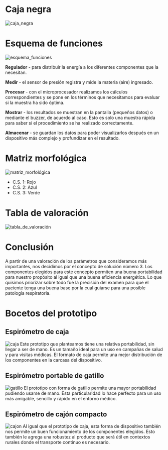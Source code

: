 # Caja negra
![caja_negra](https://github.com/leomachiavello/FundBio2024-2/blob/main/Im%C3%A1genes/caja_negra.png?raw=true)
# Esquema de funciones
![esquema_funciones](https://github.com/leomachiavello/FundBio2024-2/blob/main/Im%C3%A1genes/esquema_de_funciones.png?raw=true)

**Regulador** - para distribuir la energía a los diferentes componentes que la necesitan.

**Medir** - el sensor de presión registra y mide la materia (aire) ingresado.

**Procesar** - con el microprocesador realizamos los cálculos correspondientes y se pone en los términos que necesitamos para evaluar si la muestra ha sido óptima.

**Mostrar** - los resultados se muestran en la pantalla (pequeños datos) o mediante el buzzer, de acuerdo al caso. Esto es solo una muestra rápida para saber si el procedimiento se ha realizado correctamente.

**Almacenar** - se guardan los datos para poder visualizarlos después en un dispositivo más complejo y profundizar en el resultado. 

# Matriz morfológica
![matriz_morfológica](https://github.com/leomachiavello/FundBio2024-2/blob/main/Im%C3%A1genes/matriz_5.png?raw=true)
- C.S. 1: Rojo
- C.S. 2: Azul
- C.S. 3: Verde
# Tabla de valoración
![tabla_de_valoración](https://github.com/leomachiavello/FundBio2024-2/blob/main/Im%C3%A1genes/tabla_de_valoracion_2.png?raw=true)
# Conclusión
A partir de una valoración de los parámetros que consideramos más importantes, nos decidimos por el concepto de solución número 3. Los componentes elegidos para este concepto permiten una buena portabilidad para nuestro propósito al igual que una buena eficiencia energética. Lo que quisimos priorizar sobre todo fue la precisión del examen para que el paciente tenga una buena base por la cual guiarse para una posible patología respiratoria.
# Bocetos del prototipo
## Espirómetro de caja
![caja](https://github.com/leomachiavello/FundBio2024-2/blob/main/Im%C3%A1genes/prototipo_caja.jpeg?raw=true)
Este prototipo que planteamos tiene una relativa portabilidad, sin llegar a ser de mano. Es un tamaño ideal para un uso en campañas de salud y para visitas médicas. El formato de caja permite una mejor distribución de los componentes en la carcasa del dispositivo. 
## Espirómetro portable de gatillo
![gatillo](https://github.com/leomachiavello/FundBio2024-2/blob/main/Im%C3%A1genes/prototipo_gatillo.jpeg?raw=true)
El prototipo con forma de gatillo permite una mayor portabilidad pudiendo usarse de mano. Esta particularidad lo hace perfecto para un uso más amigable, sencillo y rápido en el entorno médico.
## Espirómetro de cajón compacto
![cajon](https://github.com/leomachiavello/FundBio2024-2/blob/main/Im%C3%A1genes/prototipo_cajon.jpeg?raw=true)
Al igual que el prototipo de caja, esta forma de dispositivo también nos permite un buen funcionamiento de los componentes elegidos. Esto también le agrega una robustez al producto que será útil en contextos rurales donde el transporte continuo es necesario.
